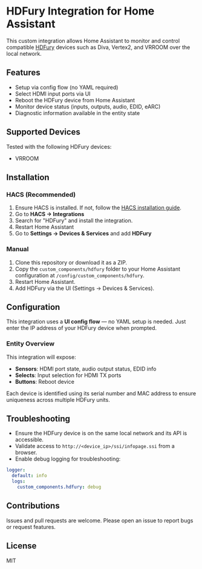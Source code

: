 # HDFury Integration for Home Assistant

This custom integration allows Home Assistant to monitor and control compatible [HDFury](https://www.hdfury.com/) devices such as Diva, Vertex2, and VRROOM over the local network.

## Features

* Setup via config flow (no YAML required)
* Select HDMI input ports via UI
* Reboot the HDFury device from Home Assistant
* Monitor device status (inputs, outputs, audio, EDID, eARC)
* Diagnostic information available in the entity state

## Supported Devices

Tested with the following HDFury devices:

* VRROOM

## Installation

### HACS (Recommended)

1. Ensure HACS is installed. If not, follow the [HACS installation guide](https://hacs.xyz/docs/use/download/download/).
2. Go to **HACS → Integrations**
3. Search for "HDFury" and install the integration.
4. Restart Home Assistant
5. Go to **Settings → Devices & Services** and add **HDFury**

### Manual

1. Clone this repository or download it as a ZIP.
2. Copy the `custom_components/hdfury` folder to your Home Assistant configuration at `/config/custom_components/hdfury`.
3. Restart Home Assistant.
4. Add HDFury via the UI (Settings → Devices & Services).

## Configuration

This integration uses a **UI config flow** — no YAML setup is needed.
Just enter the IP address of your HDFury device when prompted.

### Entity Overview

This integration will expose:

* **Sensors**: HDMI port state, audio output status, EDID info
* **Selects**: Input selection for HDMI TX ports
* **Buttons**: Reboot device

Each device is identified using its serial number and MAC address to ensure uniqueness across multiple HDFury units.

## Troubleshooting

* Ensure the HDFury device is on the same local network and its API is accessible.
* Validate access to `http://<device_ip>/ssi/infopage.ssi` from a browser.
* Enable debug logging for troubleshooting:

```yaml
logger:
  default: info
  logs:
    custom_components.hdfury: debug
```

## Contributions

Issues and pull requests are welcome. Please open an issue to report bugs or request features.

## License

MIT
